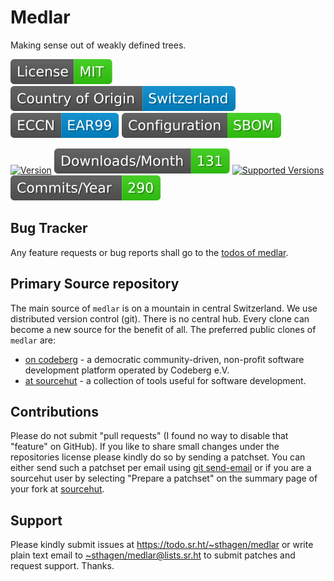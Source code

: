 # Medlar

Making sense out of weakly defined trees.

[![license](badges/license-spdx-mit.svg)](https://git.sr.ht/~sthagen/medlar/tree/default/item/LICENSE)
[![Country of Origin](badges/country-of-origin-name-switzerland-neutral.svg)](https://git.sr.ht/~sthagen/medlar/tree/default/item/COUNTRY-OF-ORIGIN)
[![Export Classification Control Number (ECCN)](badges/export-control-classification-number_eccn-ear99-neutral.svg)](https://git.sr.ht/~sthagen/medlar/tree/default/item/EXPORT-CONTROL-CLASSIFICATION-NUMBER)
[![Configuration](badges/configuration-sbom.svg)](third-party/index.html)

[![Version](https://img.shields.io/pypi/v/medlar.svg?style=flat)](https://pypi.python.org/pypi/medlar/)
[![Downloads](badges/downloads-per-month.svg)](https://pepy.tech/project/medlar)
[![Supported Versions](https://img.shields.io/pypi/pyversions/medlar.svg?style=flat)](https://pypi.python.org/pypi/medlar/)
[![Maintenance Status](badges/commits-per-year.svg)](https://git.sr.ht/~sthagen/medlar/log)

## Bug Tracker

Any feature requests or bug reports shall go to the [todos of medlar](https://todo.sr.ht/~sthagen/medlar).

## Primary Source repository

The main source of `medlar` is on a mountain in central Switzerland.
We use distributed version control (git).
There is no central hub.
Every clone can become a new source for the benefit of all.
The preferred public clones of `medlar` are:

* [on codeberg](https://codeberg.org/sthagen/medlar) - a democratic community-driven, non-profit software development platform operated by Codeberg e.V.
* [at sourcehut](https://git.sr.ht/~sthagen/medlar) - a collection of tools useful for software development.

## Contributions

Please do not submit "pull requests" (I found no way to disable that "feature" on GitHub).
If you like to share small changes under the repositories license please kindly do so by sending a patchset.
You can either send such a patchset per email using [git send-email](https://git-send-email.io) or 
if you are a sourcehut user by selecting "Prepare a patchset" on the summary page of your fork at [sourcehut](https://git.sr.ht/).

## Support

Please kindly submit issues at <https://todo.sr.ht/~sthagen/medlar> or write plain text email to <~sthagen/medlar@lists.sr.ht> to submit patches and request support. Thanks.
